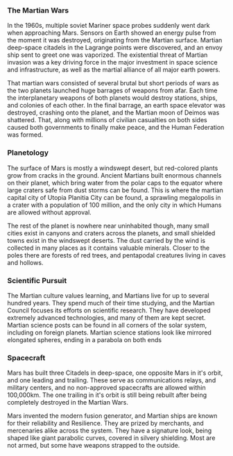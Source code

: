 ### The Martian Wars
In the 1960s, multiple soviet Mariner space probes suddenly went dark when approaching Mars. Sensors on Earth showed an energy pulse from the moment it was destroyed, originating from the Martian surface. Martian deep-space citadels in the Lagrange points were discovered, and an envoy ship sent to greet one was vaporized. The existential threat of Martian invasion was a key driving force in the major investment in space science and infrastructure, as well as the martial alliance of all major earth powers.

That martian wars consisted of several brutal but short periods of wars as the two planets launched huge barrages of weapons from afar. Each time the interplanetary weapons of both planets would destroy stations, ships, and colonies of each other. In the final barrage, an earth space elevator was destroyed, crashing onto the planet, and the Martian moon of Deimos was shattered. That, along with millions of civilian casualties on both sides caused both governments to finally make peace, and the Human Federation was formed.
### Planetology
The surface of Mars is mostly a windswept desert, but red-colored plants grow from cracks in the ground. Ancient Martians built enormous channels on their planet, which bring water from the polar caps to the equator where large craters safe from dust storms can be found. This is where the martian capital city of Utopia Planitia City can be found, a sprawling megalopolis in a crater with a population of 100 million, and the only city in which Humans are allowed without approval.

The rest of the planet is nowhere near uninhabited though, many small cities exist in canyons and craters across the planets, and small shielded towns exist in the windswept deserts. The dust carried by the wind is collected in many places as it contains valuable minerals. Closer to the poles there are forests of red trees, and pentapodal creatures living in caves and hollows. 
### Scientific Pursuit
The Martian culture values learning, and Martians live for up to several hundred years. They spend much of their time studying, and the Martian Council focuses its efforts on scientific research. They have developed extremely advanced technologies, and many of them are kept secret. Martian science posts can be found in all corners of the solar system, including on foreign planets. Martian science stations look like mirrored elongated spheres, ending in a parabola on both ends
### Spacecraft
Mars has built three Citadels in deep-space, one opposite Mars in it's orbit, and one leading and trailing. These serve as communications relays, and military centers, and no non-approved spacecrafts are allowed within 100,000km. The one trailing in it's orbit is still being rebuilt after being completely destroyed in the Martian Wars.

Mars invented the modern fusion generator, and Martian ships are known for their reliability and Resilience. They are prized by merchants, and mercenaries alike across the system. They have a signature look, being shaped like giant parabolic curves, covered in silvery shielding. Most are not armed, but some have weapons strapped to the outside.